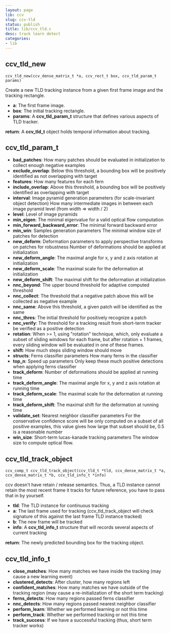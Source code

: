 ```yaml
---
layout: page
lib: ccv
slug: ccv-tld
status: publish
title: lib/ccv_tld.c
desc: track learn detect
categories:
- lib
---
```


ccv\_tld\_new
-------------

	ccv_tld_new(ccv_dense_matrix_t *a, ccv_rect_t box, ccv_tld_param_t params)

Create a new TLD tracking instance from a given first frame image and the tracking rectangle.

 * **a**: The first frame image.
 * **box**: The initial tracking rectangle.
 * **params**: A **ccv\_tld\_param\_t** structure that defines various aspects of TLD tracker.

**return**: A **ccv\_tld\_t** object holds temporal information about tracking.

ccv\_tld\_param\_t
------------------

 * **bad\_patches**: How many patches should be evaluated in initialization to collect enough negative examples
 * **exclude\_overlap**: Below this threshold, a bounding box will be positively identified as not overlapping with target
 * **features**: How many features for each fern
 * **include\_overlap**: Above this threshold, a bounding box will be positively identified as overlapping with target
 * **interval**: Image pyramid generation parameters (for scale-invariant object detection) How many intermediate images in between each image pyramid level (from width => width / 2)
 * **level**: Level of image pyramids
 * **min\_eigen**: The minimal eigenvalue for a valid optical flow computation
 * **min\_forward\_backward\_error**: The minimal forward backward error
 * **min\_win**: Samples generation parameters The minimal window size of patches for detection
 * **new\_deform**: Deformation parameters to apply perspective transforms on patches for robustness Number of deformations should be applied at initialization
 * **new\_deform\_angle**: The maximal angle for x, y and z axis rotation at initialization
 * **new\_deform\_scale**: The maximal scale for the deformation at initialization
 * **new\_deform\_shift**: The maximal shift for the deformation at initialization
 * **nnc\_beyond**: The upper bound threshold for adaptive computed threshold
 * **nnc\_collect**: The threshold that a negative patch above this will be collected as negative example
 * **nnc\_same**: Above this threshold, a given patch will be identified as the same
 * **nnc\_thres**: The initial threshold for positively recognize a patch
 * **nnc\_verify**: The threshold for a tracking result from short-term tracker be verified as a positive detection
 * **rotation**: When >= 1, using "rotation" technique, which, only evaluate a subset of sliding windows for each frame, but after rotation + 1 frames, every sliding window will be evaluated in one of these frames.
 * **shift**: How much steps sliding window should move
 * **structs**: Ferns classifier parameters How many ferns in the classifier
 * **top\_n**: Speed up parameters Only keep these much positive detections when applying ferns classifier
 * **track\_deform**: Number of deformations should be applied at running time
 * **track\_deform\_angle**: The maximal angle for x, y and z axis rotation at running time
 * **track\_deform\_scale**: The maximal scale for the deformation at running time
 * **track\_deform\_shift**: The maximal shift for the deformation at running time
 * **validate\_set**: Nearest neighbor classifier parameters For the conservative confidence score will be only computed on a subset of all positive examples, this value gives how large that subset should be, 0.5 is a reasonable number
 * **win\_size**: Short-term lucas-kanade tracking parameters The window size to compute optical flow.

ccv\_tld\_track\_object
-----------------------

	ccv_comp_t ccv_tld_track_object(ccv_tld_t *tld, ccv_dense_matrix_t *a, ccv_dense_matrix_t *b, ccv_tld_info_t *info)

ccv doesn't have retain / release semantics. Thus, a TLD instance cannot retain the most recent frame it tracks for future reference, you have to pass that in by yourself.

 * **tld**: The TLD instance for continuous tracking
 * **a**: The last frame used for tracking (ccv\_tld\_track\_object will check signature of this against the last frame TLD instance tracked)
 * **b**: The new frame will be tracked
 * **info**: A **ccv\_tld\_info\_t** structure that will records several aspects of current tracking

**return**: The newly predicted bounding box for the tracking object.

ccv\_tld\_info\_t
-----------------

 * **close\_matches**: How many matches we have inside the tracking (may cause a new learning event)
 * **clustered\_detects**: After cluster, how many regions left
 * **confident\_matches**: How many matches we have outside of the tracking region (may cause a re-initialization of the short term tracking)
 * **ferns\_detects**: How many regions passed ferns classifier
 * **nnc\_detects**: How many regions passed nearest neighbor classifier
 * **perform\_learn**: Whether we performed learning or not this time
 * **perform\_track**: Whether we performed tracking or not this time
 * **track\_success**: If we have a successful tracking (thus, short term tracker works)
